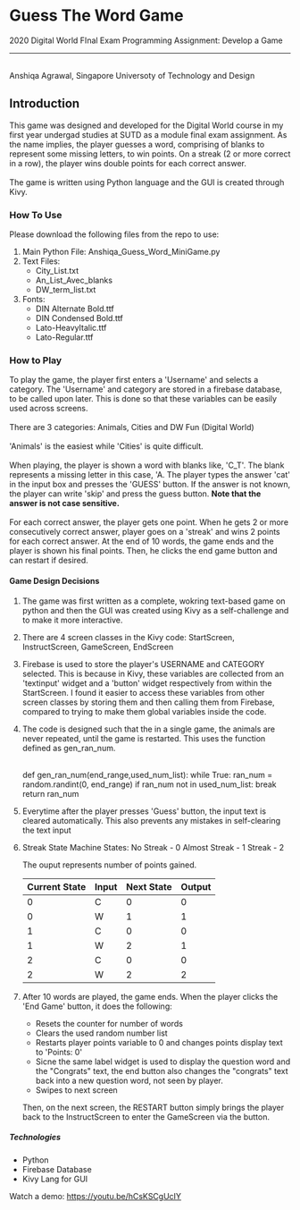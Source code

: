 # Guess The Word Game
2020 Digital World FInal Exam Programming Assignment:
Develop a Game 
<br><hr><br>
Anshiqa Agrawal, Singapore Universoty of Technology and Design
## Introduction
This game was designed and developed for the Digital World course in my first year undergad studies at SUTD as a module final exam assignment. As the name implies, the player guesses a word, comprising of blanks to represent some missing letters, to win points. On a streak (2 or more correct in a row), the player wins double points for each correct answer.
<br><br>
The game is written using Python language and the GUI is created through Kivy.
### How To Use
Please download the following files from the repo to use:
1. Main Python File: Anshiqa_Guess_Word_MiniGame.py
2. Text Files: 
     * City_List.txt
     * An_List_Avec_blanks
     * DW_term_list.txt
3. Fonts:
    * DIN Alternate Bold.ttf
    * DIN Condensed Bold.ttf
    * Lato-HeavyItalic.ttf
    * Lato-Regular.ttf
 
### How to Play
To play the game, the player first enters a 'Username' and selects a category. The 'Username' and category are stored in a firebase database, to be called upon later. This is done so that these variables can be easily used across screens.
<br><br>
There are 3 categories: Animals, Cities and DW Fun (Digital World)
<br><br>
'Animals' is the easiest while 'Cities' is quite difficult.
<br><br>
When playing, the player is shown a word with blanks like, 'C_T'. The blank represents a missing letter in this case, 'A. The player types the answer 'cat' in the input box and presses the 'GUESS' button. If the answer is not known, the player can write 'skip' and press the guess button. **Note that the answer is not case sensitive.**
<br><br>
For each correct answer, the player gets one point. When he gets 2 or more consecutively correct answer, player goes on a 'streak' and wins 2 points for each correct answer. At the end of 10 words, the game ends and the player is shown his final points. Then, he clicks the end game button and can restart if desired. 
#### Game Design Decisions
1. The game was first written as a complete, wokring text-based game on python and then the GUI was created using Kivy as a self-challenge and to make it more interactive. 
2. There are 4 screen classes in the Kivy code: StartScreen, InstructScreen, GameScreen, EndScreen
3. Firebase is used to store the player's USERNAME and CATEGORY selected. This is because in Kivy, these variables are collected from an 'textinput' widget and a 'button' widget respectively from within the StartScreen. I found it easier to access these variables from other screen classes by storing them and then calling them from Firebase, compared to trying to make them global variables inside the code. 
4. The code is designed such that the in a single game, the animals are never repeated, until the game is restarted. This uses the function defined as gen_ran_num.
<br><br>

    def gen_ran_num(end_range,used_num_list):
        while True:
            ran_num = random.randint(0, end_range)
            if ran_num not in used_num_list:
                break
        return ran_num
        
        
5. Everytime after the player presses 'Guess' button, the input text is cleared automatically. This also prevents any mistakes in self-clearing the text input

6. Streak State Machine
    States: 
    No Streak - 0
    Almost Streak - 1
    Streak - 2
    
    The ouput represents number of points gained.
    
    | Current State | Input | Next State | Output |
    | --- | ----------- |--- | ----------- |
    | 0 | C | 0 | 0 |
    | 0 | W |1 | 1 |
    | 1 | C | 0 | 0 |
    | 1 | W |2 | 1 |
    | 2 | C | 0 | 0 |
    | 2 | W |2 | 2 |
    
7. After 10 words are played, the game ends. When the player clicks the 'End Game' button, it does the following:
    * Resets the counter for number of words 
    * Clears the used random number list 
    * Restarts player points variable to 0 and changes points display text to 'Points: 0' 
    * Sicne the same label widget is used to display the question word and the "Congrats" text, the end button also changes the "congrats" text back into a new question word, not seen by player.
    * Swipes to next screen 
    
    Then, on the next screen, the RESTART button simply brings the player back to the InstructScreen to enter the GameScreen via the button. 
    
  
##### Technologies 
* Python
* Firebase Database
* Kivy Lang for GUI


Watch a demo: https://youtu.be/hCsKSCgUcIY
